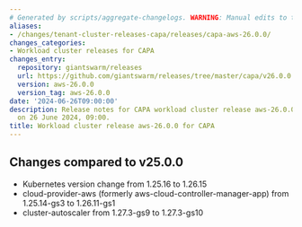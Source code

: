 ```yaml
---
# Generated by scripts/aggregate-changelogs. WARNING: Manual edits to this files will be overwritten.
aliases:
- /changes/tenant-cluster-releases-capa/releases/capa-aws-26.0.0/
changes_categories:
- Workload cluster releases for CAPA
changes_entry:
  repository: giantswarm/releases
  url: https://github.com/giantswarm/releases/tree/master/capa/v26.0.0
  version: aws-26.0.0
  version_tag: aws-26.0.0
date: '2024-06-26T09:00:00'
description: Release notes for CAPA workload cluster release aws-26.0.0, published
  on 26 June 2024, 09:00.
title: Workload cluster release aws-26.0.0 for CAPA
---
```


## Changes compared to v25.0.0

- Kubernetes version change from 1.25.16 to 1.26.15
- cloud-provider-aws (formerly aws-cloud-controller-manager-app) from 1.25.14-gs3 to 1.26.11-gs1
- cluster-autoscaler from 1.27.3-gs9 to 1.27.3-gs10
